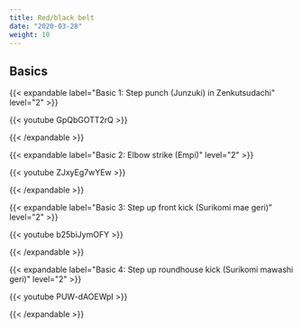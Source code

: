 ```yaml
---
title: Red/black belt
date: "2020-03-28"
weight: 10
---
```


## Basics

{{< expandable label="Basic 1: Step punch (Junzuki) in Zenkutsudachi" level="2" >}}

{{< youtube GpQbGOTT2rQ >}}

{{< /expandable >}}

{{< expandable label="Basic 2: Elbow strike (Empi)" level="2" >}}

{{< youtube ZJxyEg7wYEw >}}

{{< /expandable >}}

{{< expandable label="Basic 3: Step up front kick (Surikomi mae geri)" level="2" >}}

{{< youtube b25biJymOFY >}}

{{< /expandable >}}

{{< expandable label="Basic 4: Step up roundhouse kick (Surikomi mawashi geri)" level="2" >}}

{{< youtube PUW-dAOEWpI >}}

{{< /expandable >}}




